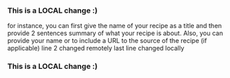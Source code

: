 ### This is a LOCAL change :)
for instance, you can first give the name of your recipe as a title and then provide 2 sentences summary of what your recipe is about. Also, you can provide your name or to include a URL to the source of the recipe (if applicable) line 2 changed remotely
last line changed locally
### This is a LOCAL change :)